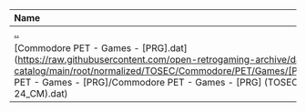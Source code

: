 |Name|Size|
|:---|---:|
|[..](../index.html)|DIR|
|[Commodore PET - Games - [PRG].dat](https://raw.githubusercontent.com/open-retrogaming-archive/dat-catalog/main/root/normalized/TOSEC/Commodore/PET/Games/[PRG]/Commodore PET - Games - [PRG]/Commodore PET - Games - [PRG] (TOSEC-v2022-12-24_CM).dat)|35711|
